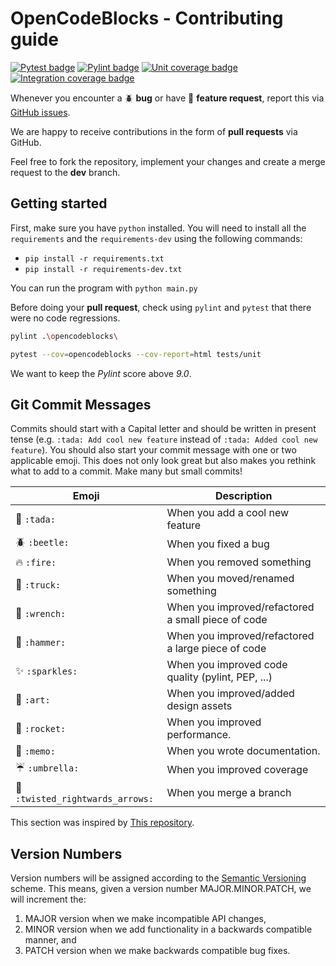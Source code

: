 # OpenCodeBlocks - Contributing guide

[![Pytest badge](https://github.com/MathisFederico/OpenCodeBlocks/actions/workflows/python-tests.yml/badge.svg?branch=master)](https://github.com/MathisFederico/OpenCodeBlocks/actions/workflows/python-tests.yml) [![Pylint badge](https://img.shields.io/endpoint?url=https%3A%2F%2Fgist.githubusercontent.com%2FMathisFederico%2F00ce73155619a4544884ca6d251954b3%2Fraw%2Fopencodeblocks_pylint_badge.json)](https://github.com/MathisFederico/OpenCodeBlocks/actions/workflows/python-pylint.yml) [![Unit coverage badge](https://img.shields.io/endpoint?url=https%3A%2F%2Fgist.githubusercontent.com%2FMathisFederico%2F00ce73155619a4544884ca6d251954b3%2Fraw%2Fopencodeblocks_unit_coverage_badge.json)](https://github.com/MathisFederico/OpenCodeBlocks/actions/workflows/python-coverage.yml) [![Integration coverage badge](https://img.shields.io/endpoint?url=https%3A%2F%2Fgist.githubusercontent.com%2FMathisFederico%2F00ce73155619a4544884ca6d251954b3%2Fraw%2Fopencodeblocks_integration_coverage_badge.json)](https://github.com/MathisFederico/OpenCodeBlocks/actions/workflows/python-coverage.yml)

Whenever you encounter a :beetle: **bug** or have :tada: **feature request**, 
report this via [GitHub issues](https://github.com/MathisFederico/OpenCodeBlocks/issues).

We are happy to receive contributions in the form of **pull requests** via GitHub.

Feel free to fork the repository, implement your changes and create a merge request to the **dev** branch.

## Getting started

First, make sure you have `python` installed. You will need to install all the `requirements` and the `requirements-dev` using the following commands: 

* `pip install -r requirements.txt`
* `pip install -r requirements-dev.txt`

You can run the program with `python main.py`

Before doing your **pull request**, check using `pylint` and `pytest` that there were no code regressions.

```bash
pylint .\opencodeblocks\
```

```bash
pytest --cov=opencodeblocks --cov-report=html tests/unit
```

We want to keep the *Pylint* score above *9.0*.

## Git Commit Messages

Commits should start with a Capital letter and should be written in present tense (e.g. ``:tada: Add cool new feature`` instead of ``:tada: Added cool new feature``).
You should also start your commit message with one or two applicable emoji. This does not only look great but also makes you rethink what to add to a commit. Make many but small commits!


 Emoji           | Description
-----------------|-------------
:tada: `:tada:`  | When you add a cool new feature
:beetle: `:beetle:`    | When you fixed a bug
:fire: `:fire:`  | When you removed something
:truck: `:truck:`| When you moved/renamed something
:wrench: `:wrench:`     | When you improved/refactored a small piece of code
:hammer: `:hammer:`     | When you improved/refactored a large piece of code
:sparkles: `:sparkles:` | When you improved code quality (pylint, PEP, ...)
:art: `:art:`           | When you improved/added design assets
:rocket: `:rocket:`     | When you improved performance.
:memo: `:memo:`         | When you wrote documentation.
:umbrella: `:umbrella:` | When you improved coverage
:twisted_rightwards_arrows: `:twisted_rightwards_arrows:` | When you merge a branch

This section was inspired by [This repository](https://github.com/schneegans/dynamic-badges-action).

## Version Numbers

Version numbers will be assigned according to the [Semantic Versioning](https://semver.org/) scheme.
This means, given a version number MAJOR.MINOR.PATCH, we will increment the:

1. MAJOR version when we make incompatible API changes,
2. MINOR version when we add functionality in a backwards compatible manner, and
3. PATCH version when we make backwards compatible bug fixes.